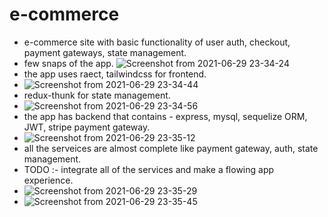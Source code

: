 # e-commerce

- e-commerce site with basic functionality of user auth, checkout, payment gateways, state management.
- few snaps of the app.
![Screenshot from 2021-06-29 23-34-24](https://user-images.githubusercontent.com/52878118/123846344-df20e800-d932-11eb-88a7-da0fa8e72eb7.png)
- the app uses raect, tailwindcss for frontend.
- ![Screenshot from 2021-06-29 23-34-44](https://user-images.githubusercontent.com/52878118/123846366-e647f600-d932-11eb-8fcc-22e65266d4ac.png)
- redux-thunk for state management.
- ![Screenshot from 2021-06-29 23-34-56](https://user-images.githubusercontent.com/52878118/123846371-e8aa5000-d932-11eb-888d-6022c005bcce.png)
- the app has backend that contains - express, mysql, sequelize ORM, JWT, stripe payment gateway.
- ![Screenshot from 2021-06-29 23-35-12](https://user-images.githubusercontent.com/52878118/123846377-eba54080-d932-11eb-8768-efa95bca326a.png)
- all the serveices are almost complete like payment gateway, auth, state management.
- TODO :- integrate all of the services and make a flowing app experience.
- ![Screenshot from 2021-06-29 23-35-29](https://user-images.githubusercontent.com/52878118/123846390-ef38c780-d932-11eb-8049-83458e843947.png)
- ![Screenshot from 2021-06-29 23-35-45](https://user-images.githubusercontent.com/52878118/123846399-f2cc4e80-d932-11eb-9f0b-929936b01eaf.png)

